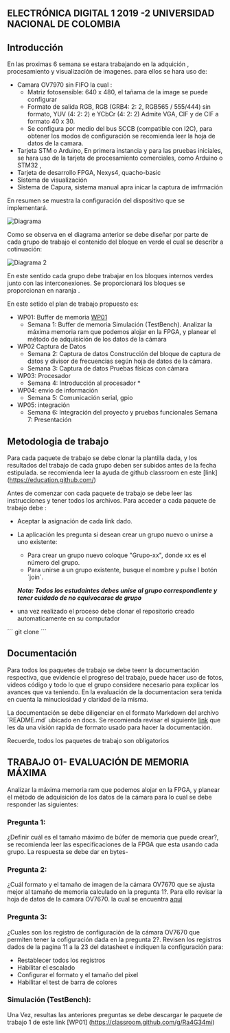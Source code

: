 ##  ELECTRÓNICA DIGITAL 1 2019 -2 UNIVERSIDAD NACIONAL DE COLOMBIA 


## Introducción 

En las proximas 6 semana se estara trabajando en la adquición , procesamiento y visualización de  imagenes. para ellos  se hara uso de:

* Camara OV7970 sin FIFO la cual :
	* Matriz fotosensible: 640 x 480, el tañama de la image   se puede configurar 
	* Formato de salida RGB, RGB (GRB4: 2: 2, RGB565 / 555/444) sin formato, YUV (4: 2: 2) e YCbCr (4: 2: 2) Admite VGA, CIF y de CIF a formato 40 x 30.
	* Se configura  por medio del  bus SCCB (compatible con I2C), para obtener los modos de  configuración se recomienda leer la hoja de datos de la camara.
* Tarjeta STM o Arduino, En primera instancia  y para las pruebas iniciales, se hara uso de la tarjeta de procesamiento comerciales, como Arduino o STM32 , 
* Tarjeta de desarrollo FPGA, Nexys4, quacho-basic 
* Sistema de visualización 
* Sistema de Capura,  sistema manual apra inicar la captura de imfrmación

En resumen se muestra la configuración del dispositivo que se implementará.

![Diagrama](https://github.com/unal-edigital1-2019-2/work1-ram/blob/master/docs/figs/diagramaGeneral.png)

Como se observa en el diagrama anterior se debe  diseñar por  parte de cada grupo  de trabajo el contenido del bloque en verde  el cual se describr a cotinuación:


![Diagrama 2](https://github.com/unal-edigital1-2019-2/work1-ram/blob/master/docs/figs/estructura_fpga.png)


En este sentido cada grupo debe trabajar en los bloques internos verdes junto con las interconexiones.  Se proporcionará los bloques se proporcionan  en naranja .

En este setido el plan de trabajo propuesto es:

* WP01: Buffer de memoria  [WP01](https://classroom.github.com/g/Ra4G34mi) 
	* Semana 1: Buffer de memoria  Simulación (TestBench).  Analizar la máxima memoria ram que podemos alojar en la FPGA,  y planear el método de adquisición de los datos de la cámara 
* WP02  Captura de Datos
	* Semana 2: Captura de datos Construcción del bloque de captura de datos y divisor de frecuencias según hoja de datos de la cámara.
	* Semana 3: Captura de datos Pruebas físicas con cámara 
* WP03: Procesador
	* Semana 4: Introducción al procesador *
* WP04: envio de información 
	* Semana 5: Comunicación serial, gpio 
* WP05: integración
	* Semana 6: Integración del proyecto y pruebas funcionales
Semana 7: Presentación  


## Metodologia de trabajo 

Para cada paquete de trabajo se debe clonar la plantilla dada, y los resultados del trabajo de cada grupo deben ser subidos antes de la fecha estipulada. se recomienda  leer la ayuda de github classroom en este [link] (https://education.github.com/)

Antes de comenzar con cada paquete de trabajo se debe leer las instrucciones  y tener todos los archivos. Para acceder a cada paquete de trabajo debe :
* Aceptar la asignación de cada link dado. 
* La aplicación les pregunta si desean crear un grupo nuevo o unirse a uno existente:
	* Para crear un grupo nuevo coloque "Grupo-xx", donde xx es el número del grupo.
	* Para unirse a un grupo existente, busque el nombre  y pulse l botón ´join´.
	
	***Nota: Todos los estudaintes debes unise al grupo correspondiente  y tener cuidado de no equivocarse de grupo***
* una vez realizado el proceso debe clonar el repositorio creado automaticamente en su computador 

´´´
git clone <link del repositorio>
´´´
## Documentación
Para todos los paquetes de trabajo se debe  teenr la documentación respectiva, que evidencie el progreso del trabajo, puede hacer uso de fotos, videos código y todo lo que el grupo considere necesario  para explicar los avances que va teniendo. 
En la evaluación de la documentacion sera  tenida en cuenta la minuciosidad y claridad de la misma.

La documentación se debe  diligenciar en el formato Markdown del archivo ´README.md´ ubicado en docs. Se recomienda revisar el siguiente [link](https://guides.github.com/features/mastering-markdown/) que les da una visión rapida de formato usado para hacer la documentación. 

Recuerde, todos los paquetes de trabajo son obligatorios

## TRABAJO 01- EVALUACIÓN DE MEMORIA  MÁXIMA 

Analizar la máxima memoria ram que podemos alojar en la FPGA,  y planear el método de adquisición de los datos de la cámara  para lo cual se debe responder las siguientes:

### Pregunta 1:
¿Definir cuál es el tamaño máximo de búfer de memoria que puede crear?, se recomienda leer las especificaciones de la FPGA que esta usando cada grupo. La respuesta se debe dar en bytes-

### Pregunta 2:
¿Cuál formato  y el tamaño de imagen de la cámara OV7670  que se ajusta mejor al tamaño de memoria calculado en la pregunta 1?. Para ello revisar la hoja de datos de la camara OV7670. la cual se encuentra [aquí](https://github.com/unal-edigital1-2019-2/work1-ram/blob/master/docs/datasheet/OV7670_2006.pdf)

### Pregunta 3:
¿Cuales son los registro de configuración de la cámara OV7670 que permiten tener la cofiguración dada en la pregunta 2?. Revisen los registros dados de la pagina 11 a la 23 del datasheet e indiquen la configuración para:

* Restablecer todos los registros
* Habilitar el escalado
* Configurar el formato y el tamaño del pixel
* Habilitar el test de barra de colores

### Simulación (TestBench):

Una Vez, resultas las anteriores preguntas se  debe descargar le paquete de trabajo 1 de este link [WP01]
(https://classroom.github.com/g/Ra4G34mi) 


